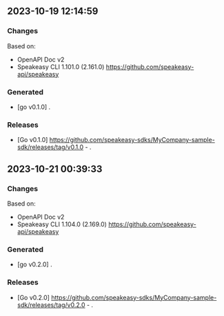 

## 2023-10-19 12:14:59
### Changes
Based on:
- OpenAPI Doc v2 
- Speakeasy CLI 1.101.0 (2.161.0) https://github.com/speakeasy-api/speakeasy
### Generated
- [go v0.1.0] .
### Releases
- [Go v0.1.0] https://github.com/speakeasy-sdks/MyCompany-sample-sdk/releases/tag/v0.1.0 - .

## 2023-10-21 00:39:33
### Changes
Based on:
- OpenAPI Doc v2 
- Speakeasy CLI 1.104.0 (2.169.0) https://github.com/speakeasy-api/speakeasy
### Generated
- [go v0.2.0] .
### Releases
- [Go v0.2.0] https://github.com/speakeasy-sdks/MyCompany-sample-sdk/releases/tag/v0.2.0 - .